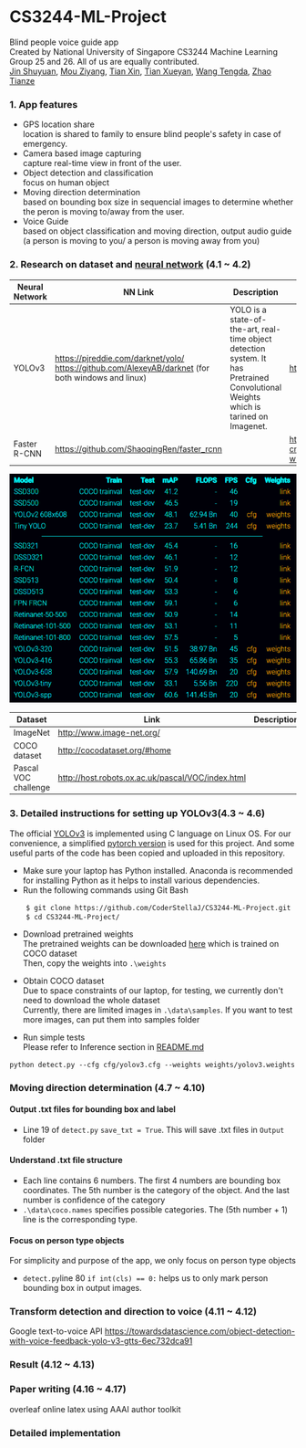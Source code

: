 # CS3244-ML-Project
Blind people voice guide app
<br/>Created by National University of Singapore CS3244 Machine Learning Group 25 and 26. All of us are equally contributed.
<br/>[Jin Shuyuan](https://github.com/CoderStellaJ), [Mou Ziyang](https://github.com/mouziyanglovestudy), [Tian Xin](https://github.com/tianxin9628), [Tian Xueyan](https://github.com/xueyantian), [Wang Tengda](https://github.com/JacobWangTengda), [Zhao Tianze](https://github.com/tankztz)

### 1. App features
- GPS location share 
  <br/>location is shared to family to ensure blind people's safety in case of emergency.
- Camera based image capturing 
  <br/>capture real-time view in front of the user.
- Object detection and classification
  <br/>focus on human object
- Moving direction determination
  <br/>based on bounding box size in sequencial images to determine whether the peron is moving to/away from the user.
- Voice Guide
  <br/>based on object classification and moving direction, output audio guide (a person is moving to you/ a person is moving away from you)
  
  
### 2. Research on dataset and [neural network](https://towardsdatascience.com/r-cnn-fast-r-cnn-faster-r-cnn-yolo-object-detection-algorithms-36d53571365e) (4.1 ~ 4.2)

Neural Network |NN Link| Description | Paper
--- | --- | ---| --- |
YOLOv3 |https://pjreddie.com/darknet/yolo/    https://github.com/AlexeyAB/darknet  (for both windows and linux) |YOLO is a state-of-the-art, real-time object detection system. It has Pretrained Convolutional Weights which is tarined on Imagenet. | https://pjreddie.com/media/files/papers/yolo.pdf |
Faster R-CNN  |https://github.com/ShaoqingRen/faster_rcnn| |https://papers.nips.cc/paper/5638-faster-r-cnn-towards-real-time-object-detection-with-region-proposal-networks.pdf | 

![github-small](https://github.com/CoderStellaJ/CS3244-ML-Project/blob/master/Baselines.PNG)

Dataset| Link| Description |
---|---|---|
ImageNet | http://www.image-net.org/ |  |
COCO dataset|http://cocodataset.org/#home ||
Pascal VOC challenge|http://host.robots.ox.ac.uk/pascal/VOC/index.html| |

### 3. Detailed instructions for setting up YOLOv3(4.3 ~ 4.6)

The official [YOLOv3](https://pjreddie.com/darknet/yolo/) is implemented using C language on Linux OS. For our convenience, a simplified [pytorch version](https://github.com/ultralytics/yolov3) is used for this project. And some useful parts of the code has been copied and uploaded in this repository.

- Make sure your laptop has Python installed. Anaconda is recommended for installing Python as it helps to install various dependencies.
- Run the following commands using Git Bash
```
    $ git clone https://github.com/CoderStellaJ/CS3244-ML-Project.git
    $ cd CS3244-ML-Project/
```
- Download pretrained weights
<br/> The pretrained weights can be downloaded [here](https://pjreddie.com/media/files/yolov3.weights) which is trained on COCO dataset
<br/> Then, copy the weights into ```.\weights```

- Obtain COCO dataset
<br/> Due to space constraints of our laptop, for testing, we currently don't need to download the whole dataset
<br/> Currently, there are limited images in ```.\data\samples```. If you want to test more images, can put them into samples folder

- Run simple tests
<br/> Please refer to Inference section in [README.md](https://github.com/ultralytics/yolov3)
```
python detect.py --cfg cfg/yolov3.cfg --weights weights/yolov3.weights
```

### Moving direction determination (4.7 ~ 4.10)
#### Output .txt files for bounding box and label
- Line 19 of ```detect.py``` ```save_txt = True```. This will save .txt files in ```Output``` folder

#### Understand .txt file structure
- Each line contains 6 numbers. The first 4 numbers are bounding box coordinates. The 5th number is the category of the object. And the last number is confidence of the category
- ```.\data\coco.names``` specifies possible categories. The (5th number + 1) line is the corresponding type.

#### Focus on person type objects
For simplicity and purpose of the app, we only focus on person type objects
- ```detect.py```line 80 ```if int(cls) == 0:``` helps us to only mark person bounding box in output images.

### Transform detection and direction to voice (4.11 ~ 4.12)
Google text-to-voice API
https://towardsdatascience.com/object-detection-with-voice-feedback-yolo-v3-gtts-6ec732dca91
 
### Result (4.12 ~ 4.13)
 
### Paper writing (4.16 ~ 4.17)
overleaf online latex using AAAI author toolkit
 
### Detailed implementation
